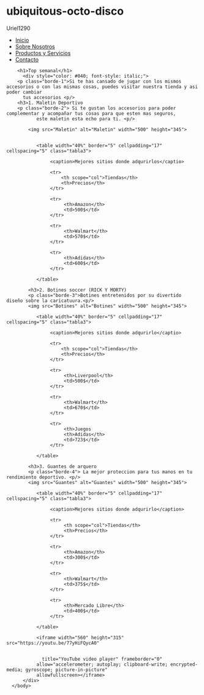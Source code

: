 # ubiquitous-octo-disco
Uriel1290
<DOCTYPE  html>
<html>
     <head>
          <title>DEPORTES Y MAS</title>
          <link rel="stylesheet" type="text/css" href="class.css">
          <link rel="stylesheet" type="text/css" href="menu.css">
      </head>
      <body>
          <ul id="boton">
               <li><a href="#">Inicio</a></li>
               <li><a href="#">Sobre Nosotros</a></li>
               <li><a href="#">Productos y Servicios</a></li>
               <li><a href="#">Contacto</a></li>
          </ul>     
      	
      	<h1>Top semanal</h1>
          <div style="color: #040; font-style: italic;">
      	<p class="borde-1">Si te has cansado de jugar con los mismos accesorios o con las mismas cosas, puedes visitar nuestra tienda y asi poder cambiar
          tus accesorios <p/>
      	<h3>1. Maletin Deportivo 
      	<p class="borde-2"> Si te gustan los accesorios para poder complementar y acompañar tus cosas para que esten mas seguros,
               este maletin esta echo para ti. <p/>

      		<img src="Maletin" alt="Maletin" width="500" height="345">


               <table width="40%" border="5" cellpadding="17" cellspacing="5" class="tabla3">

                    <caption>Mejores sitios donde adqurirlos</captio>

                    <tr>
                        <th scope="col">Tiendas</th>
                        <th>Precios</th>
                    </tr>
                    
                    <tr>
                         <th>Amazon</th>
                         <td>500$</td>
                    </tr>

                    <tr>
                         <th>Walmart</th>
                         <td>570$</td>
                    </tr>

                    <tr>
                         <th>Adidas</th>
                         <td>600$</td>
                    </tr>     

               </table>

      		<h3>2. Botines soccer (RICK Y MORTY)
      		<p class="borde-3">Botines entretenidos por su divertido diseño sobre la caricatuura.<p/>
      		<img src="Botines" alt="Botines" width="500" height="345">

               <table width="40%" border="5" cellpadding="17" cellspacing="5" class="tabla3">

                    <caption>Mejores sitios donde adqurirlo</captio>

                    <tr>
                        <th scope="col">Tiendas</th>
                        <th>Precios</th>
                    </tr>
                    
                    <tr>
                         <th>Liverpool</th>
                         <td>500$</td>
                    </tr>

                    <tr>
                         <th>Walmart</th>
                         <td>670$</td>
                    </tr>

                    <tr>
                         <th>Juegos
                         <th>Adidas</th>
                         <td>723$</td>
                    </tr>     

               </table>

      		<h3>3. Guantes de arquero
      		<p class="borde-4"> La mejor proteccion para tus manos en tu rendimiento deportivo. <p/>
      		<img src="Guantes" alt="Guantes" width="500" height="345">

               <table width="40%" border="5" cellpadding="17" cellspacing="5" class="tabla3">

                    <caption>Mejores sitios donde adqurirlo</caption>

                    <tr>
                         <th scope="col">Tiendas</th>
                         <th>Precios</th>
                    </tr>

                    <tr>
                         <th>Amazon</th>
                         <td>300$</td>
                    </tr>
                    
                    <tr>
                         <th>Walmart</th>
                         <td>375$</td>
                    </tr>

                    <tr>
                         <th>Mercado Libre</th>
                         <td>400$</td>
                    </tr>        
              
               </table>

               <iframe width="560" height="315" src="https://youtu.be/77yHiFQycA0" 
               

                 title="YouTube video player" frameborder="0" 
               allow="accelerometer; autoplay; clipboard-write; encrypted-media; gyroscope; picture-in-picture" 
               allowfullscreen></iframe>
          </div>
      </body>
<html>
